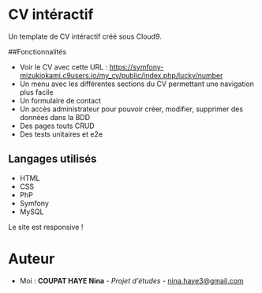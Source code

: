 # CV intéractif

Un template de CV intéractif créé sous Cloud9.

##Fonctionnalités

* Voir le CV avec cette URL : https://symfony-mizukiokami.c9users.io/my_cv/public/index.php/lucky/number
* Un menu avec les différentes sections du CV permettant une navigation plus facile
* Un formulaire de contact
* Un accès administrateur pour pouvoir créer, modifier, supprimer des données dans la BDD
* Des pages touts CRUD
* Des tests unitaires et e2e

## Langages utilisés

* HTML 
* CSS
* PhP
* Symfony
* MySQL

Le site est responsive !

# Auteur

* Moi : **COUPAT HAYE Nina** - *Projet d'études* - nina.haye3@gmail.com

